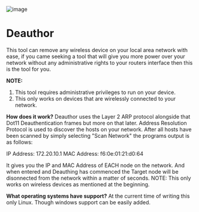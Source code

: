 ![image](https://github.com/coolpancakes/Deauthor/assets/73265375/1e24dd76-eea5-432a-a075-a8b8dd03f87f)






# Deauthor
This tool can remove any wireless device on your local area network with ease, if you came seeking a tool that will give you more power over your network without any administrative rights to your routers interface then this is the tool for you. 


**NOTE:**
1. This tool requires administrative privileges to run on your device.
2. This only works on devices that are wirelessly connected to your network. 


**How does it work?**
Deauthor uses the Layer 2 ARP protocol alongside that Dot11 Deauthentication frames but more on that later. Address Resolution Protocol is used to discover the hosts on your network. After all hosts have been scanned by simply selecting "Scan Network" the programs output is as follows: 

IP Address: 172.20.10.1 MAC Address: f6:0e:01:21:d0:64

It gives you the IP and MAC Address of EACH node on the network. And when entered and Deauthing has commenced the Target node will be disonnected from the network within a matter of seconds. NOTE: This only works on wireless devices as mentioned at the beginning. 
 

**What operating systems have support?**
At the current time of writing this only Linux. Though windows support can be easily added.  



